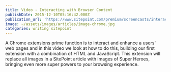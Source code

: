 ```yaml
---
title: Video - Interacting with Browser Content
publishDate: 2015-12-10T05:16:42.000Z
publication_url: 'https://www.sitepoint.com/premium/screencasts/interacting-with-browser-content-from-your-chrome-extension'
image: ~/assets/images/articles/image-chrome.jpg
categories: writing sitepoint
---
```


A Chrome extensions prime function is to interact and enhance a users' web pages and in this video we look at how to do this, building our first extension with a combination of HTML and JavaScript. This extension will replace all images in a SitePoint article with images of Super Heroes, bringing even more super powers to your browsing experience.
